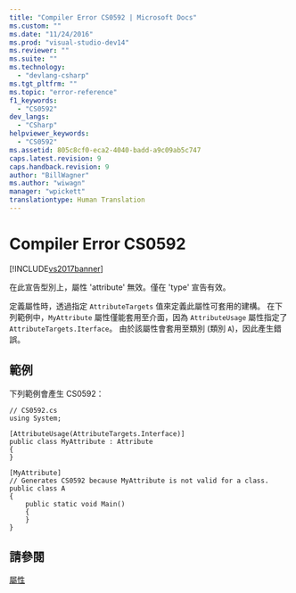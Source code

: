 ```yaml
---
title: "Compiler Error CS0592 | Microsoft Docs"
ms.custom: ""
ms.date: "11/24/2016"
ms.prod: "visual-studio-dev14"
ms.reviewer: ""
ms.suite: ""
ms.technology: 
  - "devlang-csharp"
ms.tgt_pltfrm: ""
ms.topic: "error-reference"
f1_keywords: 
  - "CS0592"
dev_langs: 
  - "CSharp"
helpviewer_keywords: 
  - "CS0592"
ms.assetid: 805c8cf0-eca2-4040-badd-a9c09ab5c747
caps.latest.revision: 9
caps.handback.revision: 9
author: "BillWagner"
ms.author: "wiwagn"
manager: "wpickett"
translationtype: Human Translation
---
```

# Compiler Error CS0592
[!INCLUDE[vs2017banner](../../../csharp/includes/vs2017banner.md)]

在此宣告型別上，屬性 'attribute' 無效。僅在 'type' 宣告有效。  
  
 定義屬性時，透過指定 `AttributeTargets` 值來定義此屬性可套用的建構。  在下列範例中，`MyAttribute` 屬性僅能套用至介面，因為 `AttributeUsage` 屬性指定了 `AttributeTargets.Iterface`。  由於該屬性會套用至類別 \(類別 `A`\)，因此產生錯誤。  
  
## 範例  
 下列範例會產生 CS0592：  
  
```  
// CS0592.cs  
using System;  
  
[AttributeUsage(AttributeTargets.Interface)]  
public class MyAttribute : Attribute   
{  
}  
  
[MyAttribute]  
// Generates CS0592 because MyAttribute is not valid for a class.   
public class A    
{  
    public static void Main()  
    {  
    }  
}  
```  
  
## 請參閱  
 [屬性](../Topic/Attributes%20\(C%23%20and%20Visual%20Basic\).md)